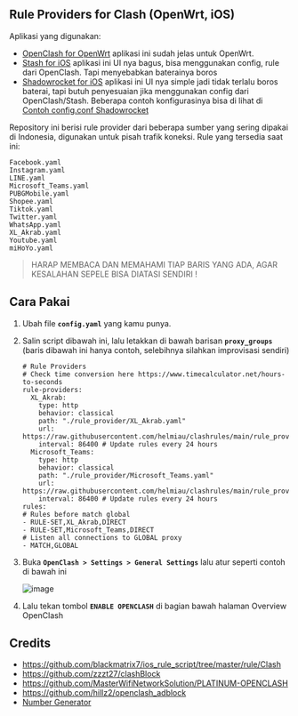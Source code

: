 ## Rule Providers for Clash (OpenWrt, iOS)
Aplikasi yang digunakan:
- [OpenClash for OpenWrt](https://github.com/vernesong/OpenClash)
    aplikasi ini sudah jelas untuk OpenWrt.
- [Stash for iOS](https://apps.apple.com/us/app/stash-rule-based-proxy/id1596063349)
    aplikasi ini UI nya bagus, bisa menggunakan config, rule dari OpenClash. Tapi menyebabkan baterainya boros
- [Shadowrocket for iOS](https://apps.apple.com/us/app/shadowrocket/id932747118)
    aplikasi ini UI nya simple jadi tidak terlalu boros baterai, tapi butuh penyesuaian jika menggunakan config dari OpenClash/Stash. Beberapa contoh konfigurasinya bisa di lihat di [Contoh config.conf Shadowrocket](shadowrocket/README.md)

Repository ini berisi rule provider dari beberapa sumber yang sering dipakai di Indonesia, digunakan untuk pisah trafik koneksi. Rule yang tersedia saat ini:
```
Facebook.yaml
Instagram.yaml
LINE.yaml
Microsoft_Teams.yaml
PUBGMobile.yaml
Shopee.yaml
Tiktok.yaml
Twitter.yaml
WhatsApp.yaml
XL_Akrab.yaml
Youtube.yaml
miHoYo.yaml 
```

> HARAP MEMBACA DAN MEMAHAMI TIAP BARIS YANG ADA, AGAR KESALAHAN SEPELE BISA DIATASI SENDIRI !

## Cara Pakai
1. Ubah file **`config.yaml`** yang kamu punya.
2. Salin script dibawah ini, lalu letakkan di bawah barisan **`proxy_groups`** (baris dibawah ini hanya contoh, selebihnya silahkan improvisasi sendiri)

    ```
    # Rule Providers
    # Check time conversion here https://www.timecalculator.net/hours-to-seconds
    rule-providers:
      XL_Akrab:
        type: http
        behavior: classical
        path: "./rule_provider/XL_Akrab.yaml"
        url: https://raw.githubusercontent.com/helmiau/clashrules/main/rule_provider/XL_Akrab.yaml
        interval: 86400 # Update rules every 24 hours
      Microsoft_Teams:
        type: http
        behavior: classical
        path: "./rule_provider/Microsoft_Teams.yaml"
        url: https://raw.githubusercontent.com/helmiau/clashrules/main/rule_provider/Microsoft_Teams.yaml
        interval: 86400 # Update rules every 24 hours
    rules:
    # Rules before match global
    - RULE-SET,XL_Akrab,DIRECT
    - RULE-SET,Microsoft_Teams,DIRECT
    # Listen all connections to GLOBAL proxy
    - MATCH,GLOBAL
    ```

4. Buka **`OpenClash > Settings > General Settings`** lalu atur seperti contoh di bawah ini

    ![image](https://user-images.githubusercontent.com/20932301/174243963-ae34021c-570d-4847-b693-9ed733ae18b3.png)

5. Lalu tekan tombol **``ENABLE OPENCLASH``** di bagian bawah halaman Overview OpenClash

## Credits
- https://github.com/blackmatrix7/ios_rule_script/tree/master/rule/Clash
- https://github.com/zzzt27/clashBlock
- https://github.com/MasterWifiNetworkSolution/PLATINUM-OPENCLASH
- https://github.com/hillz2/openclash_adblock
- [Number Generator](https://textmechanic.com/text-tools/numeration-tools/generate-list-numbers/)

